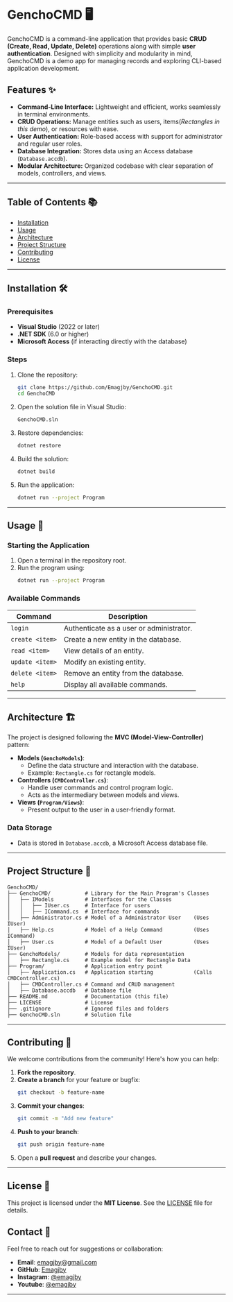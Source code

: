 # GenchoCMD 🖥️

GenchoCMD is a command-line application that provides basic **CRUD (Create, Read, Update, Delete)** operations along with simple **user authentication**. Designed with simplicity and modularity in mind, GenchoCMD is a demo app for managing records and exploring CLI-based application development.

## Features ✨

- **Command-Line Interface:** Lightweight and efficient, works seamlessly in terminal environments.
- **CRUD Operations:** Manage entities such as users, items(_Rectangles in this demo_), or resources with ease.
- **User Authentication:** Role-based access with support for administrator and regular user roles.
- **Database Integration:** Stores data using an Access database (`Database.accdb`).
- **Modular Architecture:** Organized codebase with clear separation of models, controllers, and views.

---

## Table of Contents 📚

- [Installation](#instalation)
- [Usage](#usage)
- [Architecture](#architecture)
- [Project Structure](#project-structure)
- [Contributing](#contributing)
- [License](#license)

---

## Installation 🛠️

### Prerequisites

- **Visual Studio** (2022 or later)
- **.NET SDK** (6.0 or higher)
- **Microsoft Access** (if interacting directly with the database)

### Steps

1. Clone the repository:
   ```bash
   git clone https://github.com/Emagjby/GenchoCMD.git
   cd GenchoCMD
   ```
2. Open the solution file in Visual Studio:
   ```bash
   GenchoCMD.sln
   ```
3. Restore dependencies:
   ```bash
   dotnet restore
   ```
4. Build the solution:
   ```bash
   dotnet build
   ```
5. Run the application:
   ```bash
   dotnet run --project Program
   ```

---

## Usage 🚀

### Starting the Application

1. Open a terminal in the repository root.
2. Run the program using:
   ```bash
   dotnet run --project Program
   ```

### Available Commands

| Command         | Description                              |
| --------------- | ---------------------------------------- |
| `login`         | Authenticate as a user or administrator. |
| `create <item>` | Create a new entity in the database.     |
| `read <item>`   | View details of an entity.               |
| `update <item>` | Modify an existing entity.               |
| `delete <item>` | Remove an entity from the database.      |
| `help`          | Display all available commands.          |

---

## Architecture 🏗️

The project is designed following the **MVC (Model-View-Controller)** pattern:

- **Models (`GenchoModels`)**:
  - Define the data structure and interaction with the database.
  - Example: `Rectangle.cs` for rectangle models.
- **Controllers (`CMDController.cs`)**:
  - Handle user commands and control program logic.
  - Acts as the intermediary between models and views.
- **Views (`Program/Views`)**:
  - Present output to the user in a user-friendly format.

### Data Storage

- Data is stored in `Database.accdb`, a Microsoft Access database file.

---

## Project Structure 📂

```
GenchoCMD/
├── GenchoCMD/           # Library for the Main Program's Classes
│   ├── IModels          # Interfaces for the Classes
│   │   ├── IUser.cs     # Interface for users
│   │   ├── ICommand.cs  # Interface for commands
│   ├── Administrator.cs # Model of a Administrator User    (Uses IUser)
│   ├── Help.cs          # Model of a Help Command          (Uses ICommand)
│   ├── User.cs          # Model of a Default User          (Uses IUser)
├── GenchoModels/        # Models for data representation
│   ├── Rectangle.cs     # Example model for Rectangle Data
├── Program/             # Application entry point
│   ├── Application.cs   # Application starting             (Calls CMDController.cs)
│   ├── CMDController.cs # Command and CRUD management
│   ├── Database.accdb   # Database file
├── README.md            # Documentation (this file)
├── LICENSE              # License
├── .gitignore           # Ignored files and folders
├── GenchoCMD.sln        # Solution file
```

---

## Contributing 🤝

We welcome contributions from the community! Here's how you can help:

1. **Fork the repository**.
2. **Create a branch** for your feature or bugfix:
   ```bash
   git checkout -b feature-name
   ```
3. **Commit your changes**:
   ```bash
   git commit -m "Add new feature"
   ```
4. **Push to your branch**:
   ```bash
   git push origin feature-name
   ```
5. Open a **pull request** and describe your changes.

---

## License 📜

This project is licensed under the **MIT License**. See the [LICENSE](LICENSE) file for details.

## Contact 💬

Feel free to reach out for suggestions or collaboration:

- **Email**: [emagjby@gmail.com](mailto:emagjby@gmail.com)
- **GitHub**: [Emagjby](https://github.com/Emagjby)
- **Instagram**: [@emagjby](https://www.instagram.com/emagjby/)
- **Youtube**: [@emagjby](https://www.youtube.com/@emagjby)

---